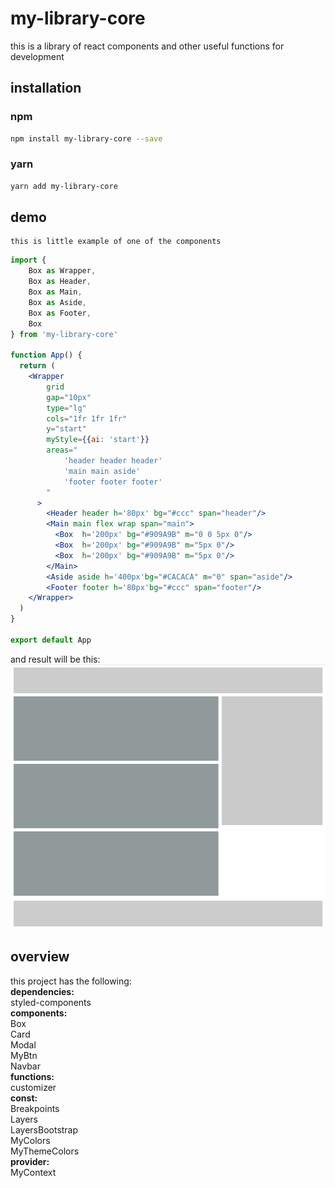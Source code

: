 # my-library-core
this is a library of react components and other useful functions for development

## installation

### npm
```bash
npm install my-library-core --save
```
### yarn 
```bash
yarn add my-library-core
```
## demo
    this is little example of one of the components
```jsx
import {
    Box as Wrapper,
    Box as Header,
    Box as Main,
    Box as Aside,
    Box as Footer,
    Box
} from 'my-library-core'

function App() {
  return (
    <Wrapper 
        grid
        gap="10px"
        type="lg" 
        cols="1fr 1fr 1fr" 
        y="start"
        myStyle={{ai: 'start'}}
        areas="
            'header header header'
            'main main aside'
            'footer footer footer'
        "
      >
        <Header header h='80px' bg="#ccc" span="header"/>
        <Main main flex wrap span="main">
          <Box  h='200px' bg="#909A9B" m="0 0 5px 0"/>
          <Box  h='200px' bg="#909A9B" m="5px 0"/>
          <Box  h='200px' bg="#909A9B" m="5px 0"/>
        </Main>
        <Aside aside h='400px'bg="#CACACA" m="0" span="aside"/>
        <Footer footer h='80px'bg="#ccc" span="footer"/>
    </Wrapper>
  )
}

export default App
```
and result will be this:
![Screenshot](src/assets/Capture.PNG)


## overview
this project has the following:<br />
<b>dependencies:</b><br />
    styled-components <br />
<b>components:</b> <br />
    Box<br />
    Card<br />
    Modal<br />
    MyBtn<br />
    Navbar<br />
<b>functions:</b> <br />
    customizer<br />
<b>const:</b> <br />
    Breakpoints<br />
    Layers<br />
    LayersBootstrap<br />
    MyColors<br />
    MyThemeColors<br />
<b>provider:</b><br />
    MyContext<br />